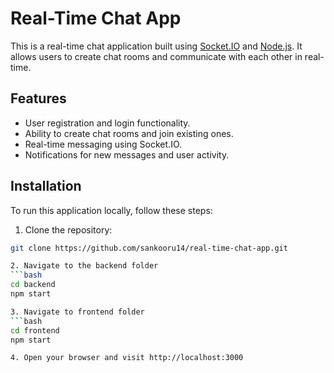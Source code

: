 # Real-Time Chat App

This is a real-time chat application built using [Socket.IO](https://socket.io/) and [Node.js](https://nodejs.org/). It allows users to create chat rooms and communicate with each other in real-time.

## Features

- User registration and login functionality.
- Ability to create chat rooms and join existing ones.
- Real-time messaging using Socket.IO.
- Notifications for new messages and user activity.



## Installation

To run this application locally, follow these steps:

1. Clone the repository:

```bash
git clone https://github.com/sankooru14/real-time-chat-app.git

2. Navigate to the backend folder
```bash
cd backend
npm start

3. Navigate to frontend folder
```bash
cd frontend
npm start

4. Open your browser and visit http://localhost:3000
